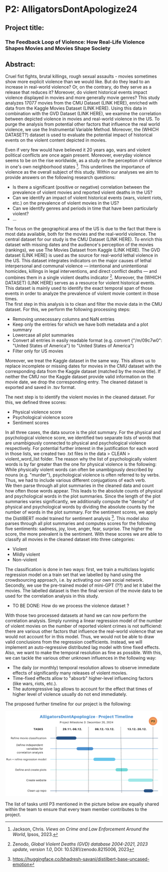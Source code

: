  # P2: AlligatorsDontApologize24 

 ## Project title: 
 ### The Feedback Loop of Violence: How Real-Life Violence Shapes Movies and Movies Shape Society

 ## Abstract:
 Cruel fist fights, brutal killings, rough sexual assaults - movies sometimes show more explicit violence than we would like. But do they lead to an increase in real-world violence? Or, on the contrary, do they serve as a release that reduces it? Moreover, do violent historical events impact violence displayed in movies and more generally movie genres? This study analyzes 17077 movies from the CMU Dataset (LINK HERE), enriched with data from the Kaggle Movies Dataset (LINK HERE). Using this data in combination with the GVD Dataset (LINK HERE), we examine the correlation between depicted violence in movies and real-world violence in the US. To purge the analysis from potential other factors that influence the real world violence, we use the Instrumental Variable Method. Moreover, the (WHICH DATASET?) dataset is used to evaluate the potential impact of historical events on the violent content depicted in movies.

Even if very few would have believed it 20 years ago, wars and violent political conflicts are once again present. Moreover, everyday violence seems to be on the rise worldwide, as a study on the perception of violence in one's own neighborhood states [^1]. This underlines the importance of violence as the overall subject of this study. Within our analyses we aim to provide answers on the following research questions: 

* Is there a significant (positive or negative) correlation between the prevalence of violent movies and reported violent deaths in the US?
* Can we identify an impact of violent historical events (wars, violent riots, etc.) on the prevalence of violent movies in the US?
* Can we identify genres and periods in time that have been particularly violent?
* ...

The focus on the geographical area of the US is due to the fact that there is most data available, both for the movies and the real-world violence.
The central dataset for our study is the CMU Dataset (LINK HERE). To enrich this dataset with missing dates and the audience's perception of the movies (rankings), we use The Movies Dataset from Kaggle (LINK HERE). The GVD dataset (LINK HERE) is used as the source for real-world lethal violence in the US. This dataset integrates indicators on the major causes of lethal interpersonal and communal violence — intentional and unintentional homicides, killings in legal interventions, and direct conflict deaths — and combines them in a single violent deaths indicator [^2]. Moreover, the (WHICH DATASET) (LINK HERE) serves as a resource for violent historical events. This dataset is mainly used to identify the exact temporal span of those events in order to analyze the prevalence of violent movie content in those times.  
The first step in this analysis is to clean and filter the movie data in the CMU dataset. For this, we perform the following processing steps:
* Removing unnecessary columns and NaN entries
* Keep only the entries for which we have both metadata and a plot summary
* Lowercase all plot summaries
* Convert all entries in easily readable format (e.g. convert {"/m/09c7w0": "United States of America"} to "United States of America")
* Filter only for US movies

Moreover, we treat the Kaggle dataset in the same way. This allows us to replace incomplete or missing dates for movies in the CMU dataset with the corresponding data from the Kaggle dataset (matched by the movie title). If neither the CMU nor the Kaggle dataset provide valid information on the movie date, we drop the corresponding entry. The cleaned dataset is exported and saved in .tsv format.

The next step is to identify the violent movies in the cleaned dataset. For this, we defined three scores: 
* Physical violence score
* Psychological violence score
* Sentiment scores

In all three cases, the data source is the plot summary. For the physical and psychological violence score, we identified two separate lists of words that are unambigously connected to physical and psychological violence respectively. For potential further interest in the justification for each word in those lists, we created two .txt files in the data > CLEAN > violent_word_list folder. The reason why the list of psychologically violent words is by far greater than the one for physical violence is the following: While physically violent words can often be unambigously described by nouns (e.g. "murder"), psychological violence is often referred to by verbs. Thus, we had to include various different conjugations of each verb.  
We then parse through all plot summaries in the cleaned data and count how often those words appear. This leads to the absolute counts of physical and psychological words in the plot summaries. Since the length of the plot summaries varies significantly, we additionally compute the "density" of physical and psychological words by dividing the absolute counts by the number of words in the plot summary. 
For the sentiment scores, we apply the DistilBERT model trained for sentiment analysis [^3]. This model also parses through all plot summaries and computes scores for the following five sentiments: sadness, joy, love, anger, fear, surprise. The higher the score, the more prevalent is the sentiment. 
With these scores we are able to classify all movies in the cleaned dataset into three categories: 

* Violent 
* Mildly violent
* Non-violent

The classification is done in two ways: first, we train a multiclass logistic regression model on a train set that we labelled by hand using the crowdsourcing approach, i.e. by activating our own social network. Secondly, we use the pre-trained model of mini-GPT (??) and let it label the movies. The labelled dataset is then the final version of the movie data to be used for the correlation analysis in this study. 

* TO BE DONE: How do we process the violence dataset ?

With those two processed datasets at hand we can now perform the correlation analysis. Simply running a linear regression model of the number of violent movies on the number of reported violent crimes is not sufficiend: there are various other factors that influence the real-world violence that we would not account for in this model. Thus, we would not be able to draw valid conclusions from the regression coefficients. Instead, we will implement an auto-regressive distributed lag model with time fixed effects. Also, we want to make the temporal resolution as fine as possible. With this, we can tackle the various other unknown influences in the following way: 
* The daily (or monthly) temporal resolution allows to observe immediate effects of significantly many releases of violent movies.
* Time-fixed effects allow to "absorb" higher-level influencing factors (like wars, riots, etc.).
* The autoregressive lag allows to account for the effect that times of higher level of violence usually do not end immediately.

The proposed further timeline for our project is the following: 

![Timeline](data/Timeline.png)

The list of tasks until P3 mentioned in the picture below are equally shared within the team to ensure that every team member contributes to the project.


[^1]: Jackson, Chris. *Views on Crime and Law Enforcement
Around the World*, Ipsos, 2023.
[^2]: Zenodo, *Global Violent Deaths (GVD) database 2004-2021, 2023 update, version 1.0*, DOI: 10.5281/zenodo.8215006, 2023
[^3]: https://huggingface.co/bhadresh-savani/distilbert-base-uncased-emotion